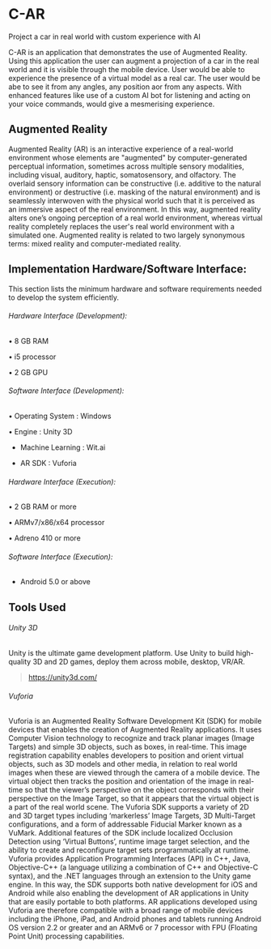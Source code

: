 # C-AR
Project a car in real world with custom experience with AI

C-AR is an application that demonstrates the use of Augmented Reality. Using this application the user can augment a projection of a car in the real world and it is visible through the mobile device. User would be able to experience the presence of a virtual model as a real car. The user would be abe to see it from any angles, any position aor from any aspects. With enhanced features like use of a custom AI bot for listening and acting on your voice commands, would give a mesmerising experience.


## Augmented Reality

Augmented Reality (AR) is an interactive experience of a real-world environment whose elements are "augmented" by computer-generated perceptual information, sometimes across multiple sensory modalities, including visual, auditory, haptic, somatosensory, and olfactory. The overlaid sensory information can be constructive (i.e. additive to the natural environment) or destructive (i.e. masking of the natural environment) and is seamlessly interwoven with the physical world such that it is perceived as an immersive aspect of the real environment. In this way, augmented reality alters one’s ongoing perception of a real world environment, whereas virtual reality completely replaces the user's real world environment with a simulated one. Augmented reality is related to two largely synonymous terms: mixed reality and computer-mediated reality.


## Implementation Hardware/Software Interface:

This section lists the minimum hardware and software requirements needed to develop the system efficiently.
    
###### Hardware Interface (Development):

•	8 GB RAM

•	i5 processor

•	2 GB GPU
  
###### Software Interface (Development):

•	Operating System		          : Windows

•	Engine				                  : Unity 3D

- Machine Learning    :         Wit.ai

- AR SDK              :         Vuforia

###### Hardware Interface (Execution):

•	2 GB RAM or more

•	ARMv7/x86/x64 processor

•	Adreno 410 or more

###### Software Interface (Execution):

- Android 5.0 or above


## Tools Used

###### Unity 3D 

Unity is the ultimate game development platform. Use Unity to build high-quality 3D and 2D games, deploy them across mobile, desktop, VR/AR. 
>https://unity3d.com/

###### Vuforia

Vuforia is an Augmented Reality Software Development Kit (SDK) for mobile devices that enables the creation of Augmented Reality applications. It uses Computer Vision technology to recognize and track planar images (Image Targets) and simple 3D objects, such as boxes, in real-time. This image registration capability enables developers to position and orient virtual objects, such as 3D models and other media, in relation to real world images when these are viewed through the camera of a mobile device. The virtual object then tracks the position and orientation of the image in real-time so that the viewer’s perspective on the object corresponds with their perspective on the Image Target, so that it appears that the virtual object is a part of the real world scene.
The Vuforia SDK supports a variety of 2D and 3D target types including ‘markerless’ Image Targets, 3D Multi-Target configurations, and a form of addressable Fiducial Marker known as a VuMark. Additional features of the SDK include localized Occlusion Detection using ‘Virtual Buttons’, runtime image target selection, and the ability to create and reconfigure target sets programmatically at runtime.
Vuforia provides Application Programming Interfaces (API) in C++, Java, Objective-C++ (a language utilizing a combination of C++ and Objective-C syntax), and the .NET languages through an extension to the Unity game engine. In this way, the SDK supports both native development for iOS and Android while also enabling the development of AR applications in Unity that are easily portable to both platforms. AR applications developed using Vuforia are therefore compatible with a broad range of mobile devices including the iPhone, iPad, and Android phones and tablets running Android OS version 2.2 or greater and an ARMv6 or 7 processor with FPU (Floating Point Unit) processing capabilities.
